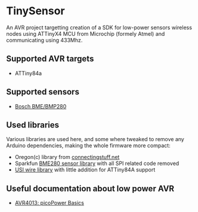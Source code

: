 # TinySensor

An AVR project targetting creation of a SDK for low-power sensors wireless nodes using ATTinyX4 MCU from Microchip (formely Atmel) 
and communicating using 433Mhz.

## Supported AVR targets
* ATTiny84a

## Supported sensors
* [Bosch BME/BMP280](https://www.bosch-sensortec.com/bst/products/all_products/bme280)

## Used libraries
Various libraries are used here, and some where tweaked to remove any Arduino dependencies, making the whole firmware more compact:
* Oregon(c) library from [connectingstuff.net](http://www.connectingstuff.net/blog/encodage-protocoles-oregon-scientific-sur-arduino/)
* Sparkfun [BME280 sensor library](https://github.com/sparkfun/SparkFun_BME280_Arduino_Library) with all SPI related code removed
* [USI wire library](https://github.com/puuu/USIWire.git) with little addition for ATTiny84A support


## Useful documentation about low power AVR
* [AVR4013: picoPower Basics](http://www.microchip.com/downloads/en/AppNotes/doc8349.pdf)
